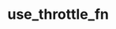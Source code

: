 # use_throttle_fn

<!-- cmdrun python3 ../extract_doc_comment.py use_throttle_fn use_throttle_fn -->
